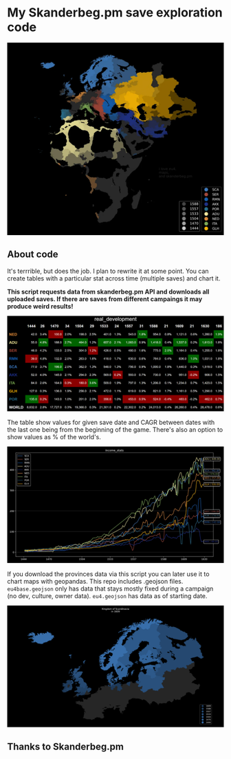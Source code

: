 # My Skanderbeg.pm save exploration code

![Expansion](/assets/expansion_without_bg.png)

## About code

It's terrrible, but does the job. I plan to rewrite it at some point. You can create tables with a particular stat across time (multiple saves) and chart it.

<b>This script requests data from skanderbeg.pm API and downloads all uploaded saves. If there are saves from different campaings it may produce weird results!</b>

![Development](/assets/real_development_by_1630.png)

The table show values for given save date and CAGR between dates with the last one being from the beginning of the game. There's also an option to show values as % of the world's.

![Income](/assets/income_stats.jpg)

If you download the provinces data via this script you can later use it to chart maps with geopandas. This repo includes .geojson files. `eu4base.geojson` only has data that stays mostly fixed during a campaign (no dev, culture, owner data). `eu4.geojson` has data as of starting date.

![Scandinavia](/assets/SCA_1609.png)

## Thanks to Skanderbeg.pm
